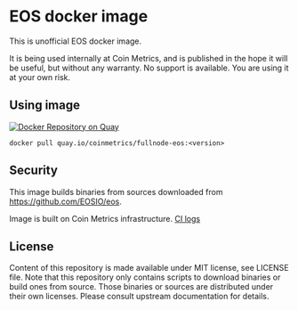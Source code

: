 # EOS docker image

This is unofficial EOS docker image.

It is being used internally at Coin Metrics, and is published in the hope it will be useful, but without any warranty. No support is available. You are using it at your own risk.

## Using image

[![Docker Repository on Quay](https://quay.io/repository/coinmetrics/fullnode-eos/status "Docker Repository on Quay")](https://quay.io/repository/coinmetrics/fullnode-eos)

```
docker pull quay.io/coinmetrics/fullnode-eos:<version>
```

## Security

This image builds binaries from sources downloaded from https://github.com/EOSIO/eos.

Image is built on Coin Metrics infrastructure. [CI logs](https://gitlab.com/coinmetrics/fullnodes/eos/pipelines)

## License

Content of this repository is made available under MIT license, see LICENSE file.
Note that this repository only contains scripts to download binaries or build ones from source.
Those binaries or sources are distributed under their own licenses.
Please consult upstream documentation for details.
